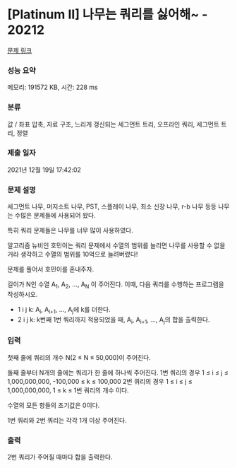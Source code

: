 # [Platinum II] 나무는 쿼리를 싫어해~ - 20212 

[문제 링크](https://www.acmicpc.net/problem/20212) 

### 성능 요약

메모리: 191572 KB, 시간: 228 ms

### 분류

값 / 좌표 압축, 자료 구조, 느리게 갱신되는 세그먼트 트리, 오프라인 쿼리, 세그먼트 트리, 정렬

### 제출 일자

2021년 12월 19일 17:42:02

### 문제 설명

<p>세그먼트 나무, 머지소트 나무, PST, 스플레이 나무, 최소 신장 나무, r-b 나무 등등 나무는 수많은 문제들에 사용되어 왔다.</p>

<p>특히 쿼리 문제들은 나무를 너무 많이 사용하였다.</p>

<p>알고리즘 뉴비인 호민이는 쿼리 문제에서 수열의 범위를 늘리면 나무를 사용할 수 없을 거라 생각하고 수열의 범위를 10억으로 늘려버렸다!</p>

<p>문제를 풀어서 호민이를 혼내주자.</p>

<p>길이가 N인 수열 A<sub>1</sub>, A<sub>2</sub>, ..., A<sub>N</sub> 이 주어진다. 이때, 다음 쿼리를 수행하는 프로그램을 작성하시오.</p>

<ul>
	<li>1 i j k: A<sub>i</sub>, A<sub>i+1</sub>, ..., A<sub>j</sub>에 k를 더한다.</li>
	<li>2 i j k: k번째 1번 쿼리까지 적용되었을 때, A<sub>i</sub>, A<sub>i+1</sub>, ..., A<sub>j</sub>의 합을 출력한다.</li>
</ul>

### 입력 

 <p>첫째 줄에 쿼리의 개수 N(2 ≤ N ≤ 50,000)이 주어진다.</p>

<p>둘째 줄부터 N개의 줄에는 쿼리가 한 줄에 하나씩 주어진다. 1번 쿼리의 경우 1 ≤ i ≤ j ≤ 1,000,000,000, -100,000 ≤ k ≤ 100,000 2번 쿼리의 경우 1 ≤ i ≤ j ≤ 1,000,000,000, 1 ≤ k ≤ 1번 쿼리의 개수 이다.</p>

<p>수열의 모든 항들의 초기값은 0이다.</p>

<p>1번 쿼리와 2번 쿼리는 각각 1개 이상 주어진다.</p>

### 출력 

 <p>2번 쿼리가 주어질 때마다 합을 출력한다.</p>

